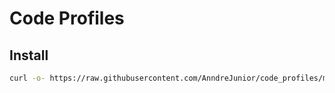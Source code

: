 # Code Profiles

## Install
```bash
curl -o- https://raw.githubusercontent.com/AnndreJunior/code_profiles/main/setup.sh | bash
```

